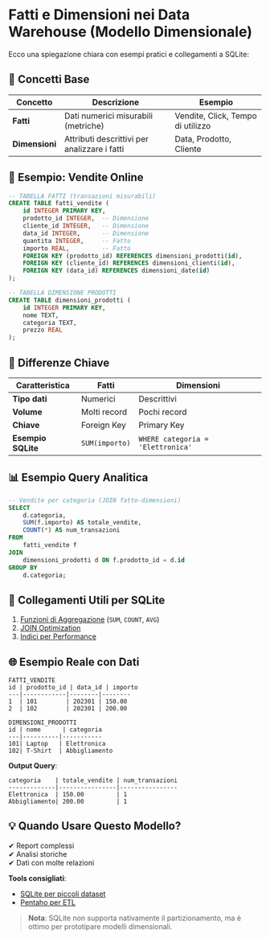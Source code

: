# **Fatti e Dimensioni nei Data Warehouse (Modello Dimensionale)**

Ecco una spiegazione chiara con esempi pratici e collegamenti a SQLite:

## **📌 Concetti Base**
| Concetto      | Descrizione | Esempio |
|--------------|------------|---------|
| **Fatti**    | Dati numerici misurabili (metriche) | Vendite, Click, Tempo di utilizzo |
| **Dimensioni** | Attributi descrittivi per analizzare i fatti | Data, Prodotto, Cliente |

## **🛒 Esempio: Vendite Online**
```sql
-- TABELLA FATTI (transazioni misurabili)
CREATE TABLE fatti_vendite (
    id INTEGER PRIMARY KEY,
    prodotto_id INTEGER,  -- Dimensione
    cliente_id INTEGER,   -- Dimensione
    data_id INTEGER,      -- Dimensione
    quantita INTEGER,     -- Fatto
    importo REAL,         -- Fatto
    FOREIGN KEY (prodotto_id) REFERENCES dimensioni_prodotti(id),
    FOREIGN KEY (cliente_id) REFERENCES dimensioni_clienti(id),
    FOREIGN KEY (data_id) REFERENCES dimensioni_date(id)
);

-- TABELLA DIMENSIONE PRODOTTI
CREATE TABLE dimensioni_prodotti (
    id INTEGER PRIMARY KEY,
    nome TEXT,
    categoria TEXT,
    prezzo REAL
);
```

## **🔢 Differenze Chiave**
| Caratteristica | Fatti | Dimensioni |
|---------------|-------|------------|
| **Tipo dati** | Numerici | Descrittivi |
| **Volume** | Molti record | Pochi record |
| **Chiave** | Foreign Key | Primary Key |
| **Esempio SQLite** | `SUM(importo)` | `WHERE categoria = 'Elettronica'` |

## **📊 Esempio Query Analitica**
```sql
-- Vendite per categoria (JOIN fatto-dimensioni)
SELECT 
    d.categoria,
    SUM(f.importo) AS totale_vendite,
    COUNT(*) AS num_transazioni
FROM 
    fatti_vendite f
JOIN 
    dimensioni_prodotti d ON f.prodotto_id = d.id
GROUP BY 
    d.categoria;
```

## **🔗 Collegamenti Utili per SQLite**
1. [Funzioni di Aggregazione](https://www.sqlite.org/lang_aggfunc.html) (`SUM`, `COUNT`, `AVG`)
2. [JOIN Optimization](https://www.sqlite.org/optoverview.html)
3. [Indici per Performance](https://www.sqlite.org/lang_createindex.html)

## **🌐 Esempio Reale con Dati**
```
FATTI_VENDITE
id | prodotto_id | data_id | importo
---|------------|--------|--------
1  | 101        | 202301 | 150.00
2  | 102        | 202301 | 200.00

DIMENSIONI_PRODOTTI
id | nome      | categoria
---|----------|-----------
101| Laptop   | Elettronica
102| T-Shirt  | Abbigliamento
```

**Output Query**:
```
categoria    | totale_vendite | num_transazioni
-------------|----------------|----------------
Elettronica  | 150.00         | 1
Abbigliamento| 200.00         | 1
```

## **💡 Quando Usare Questo Modello?**
✔ Report complessi  
✔ Analisi storiche  
✔ Dati con molte relazioni  

**Tools consigliati**:  
- [SQLite per piccoli dataset](https://www.sqlite.org/whentouse.html)  
- [Pentaho per ETL](https://www.hitachivantara.com/en-us/products/data-management-analytics.html)  

> **Nota**: SQLite non supporta nativamente il partizionamento, ma è ottimo per prototipare modelli dimensionali.